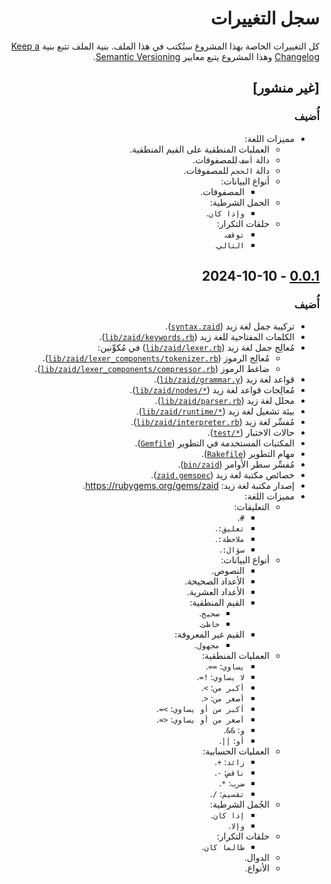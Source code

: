 <h1 dir="rtl">سجل التغييرات</h1>

<p dir="rtl">كل التغييرات الخاصة بهذا المشروع ستُكتب في هذا الملف. بنية الملف تتبع بنية <a href="https://keepachangelog.com/en/1.1.0">Keep a Changelog</a> وهذا المشروع يتبع معايير <a href="https://semver.org/spec/v2.0.0.html">Semantic Versioning</a>.</p>

<h2 dir="rtl">[غير منشور]</h2>

<h3 dir="rtl">أُضيف</h3>

<ul dir="rtl">
  <li>مميزات اللغة:
    <ul>
      <li>العمليات المنطقية على القيم المنطقية.</li>
      <li>دالة <code>أضف</code> للمصفوفات.</li>
      <li>دالة <code>الحجم</code> للمصفوفات.</li>
      <li>أنواع البيانات:
        <ul>
          <li>المصفوفات.</li>
        </ul>
      </li>
      <li>الجمل الشرطية:
        <ul>
          <li><code>وإذا كان</code>.</li>
        </ul>
      </li>
      <li>حلقات التكرار:
        <ul>
          <li><code>توقف</code>.</li>
          <li><code>التالي</code>.</li>
        </ul>
      </li>
    </ul>
  </li>
</ul>

<h2 dir="rtl"><a href="https://github.com/Zaid-Programming-Language/zaid-lang/releases/tag/0.0.1">0.0.1</a> - 2024-10-10</h2>

<h3 dir="rtl">أُضيف</h3>

<ul dir="rtl">
  <li>تركيبة جمل لغة زيد (<a href="syntax.zaid"><code dir="ltr">syntax.zaid</code></a>).</li>
  <li>الكلمات المفتاحية للغة زيد (<a href="lib/zaid/keywords.rb"><code dir="ltr">lib/zaid/keywords.rb</code></a>).</li>
  <li>مُعالِج جمل لغة زيد (<a href="lib/zaid/lexer.rb"><code dir="ltr">lib/zaid/lexer.rb</code></a>) في مُكوِّنين:
    <ul>
      <li>مُعالِج الرموز (<a href="lib/zaid/lexer_components/tokenizer.rb"><code dir="ltr">lib/zaid/lexer_components/tokenizer.rb</code></a>).</li>
      <li>ضاغط الرموز (<a href="lib/zaid/lexer_components/compressor.rb"><code dir="ltr">lib/zaid/lexer_components/compressor.rb</code></a>).</li>
    </ul>
  </li>
  <li>قواعد لغة زيد (<a href="lib/zaid/grammar.y"><code dir="ltr">lib/zaid/grammar.y</code></a>).</li>
  <li>مُعالِجات قواعد لغة زيد (<a href="lib/zaid/nodes/*"><code dir="ltr">lib/zaid/nodes/*</code></a>).</li>
  <li>محلل لغة زيد (<a href="lib/zaid/parser.rb"><code dir="ltr">lib/zaid/parser.rb</code></a>).</li>
  <li>بيئة تشغيل لغة زيد (<a href="lib/zaid/runtime/*"><code dir="ltr">lib/zaid/runtime/*</code></a>).</li>
  <li>مُفسِّر لغة زيد (<a href="lib/zaid/interpreter.rb"><code dir="ltr">lib/zaid/interpreter.rb</code></a>).</li>
  <li>حالات الاختبار (<a href="test/*"><code dir="ltr">test/*</code></a>).</li>
  <li>المكتبات المستخدمة في التطوير (<a href="Gemfile"><code dir="ltr">Gemfile</code></a>).</li>
  <li>مهام التطوير (<a href="Rakefile"><code dir="ltr">Rakefile</code></a>).</li>
  <li>مُفسِّر سطر الأوامر (<a href="bin/zaid"><code dir="ltr">bin/zaid</code></a>).</li>
  <li>خصائص مكتبة لغة زيد (<a href="zaid.gemspec"><code dir="ltr">zaid.gemspec</code></a>).</li>
  <li>إصدار مكتبة لغة زيد: <a href="https://rubygems.org/gems/zaid">https://rubygems.org/gems/zaid</a>.</li>
  <li>مميزات اللغة:
    <ul>
      <li>التعليقات:
        <ul>
          <li><code>#</code>.</li>
          <li><code>تعليق:</code>.</li>
          <li><code>ملاحظة:</code>.</li>
          <li><code>سؤال:</code>.</li>
        </ul>
      </li>
      <li>أنواع البيانات:
        <ul>
          <li>النصوص.</li>
          <li>الأعداد الصحيحة.</li>
          <li>الأعداد العشرية.</li>
          <li>القيم المنطقية:
            <ul>
              <li><code>صحيح</code>.</li>
              <li><code>خاطئ</code>.</li>
            </ul>
          </li>
          <li>القيم غير المعروفة:
            <ul>
              <li><code>مجهول</code>.</li>
            </ul>
          </li>
        </ul>
      </li>
      <li>العمليات المنطقية:
        <ul>
          <li><code>يساوي</code>: <code>==</code>.</li>
          <li><code>لا يساوي</code>: <code>!=</code>.</li>
          <li><code>أكبر من</code>: <code>></code>.</li>
          <li><code>أصغر من</code>: <code><</code>.</li>
          <li><code>أكبر من أو يساوي</code>: <code>>=</code>.</li>
          <li><code>أصغر من أو يساوي</code>: <code><=</code>.</li>
          <li><code>و</code>: <code>&&</code>.</li>
          <li><code>أو</code>: <code>||</code>.</li>
        </ul>
      </li>
      <li>العمليات الحسابية:
        <ul>
          <li><code>زائد</code>: <code>+</code>.</li>
          <li><code>ناقص</code>: <code>-</code>.</li>
          <li><code>ضرب</code>: <code>*</code>.</li>
          <li><code>تقسيم</code>: <code>/</code>.</li>
        </ul>
      </li>
      <li>الجُمل الشرطية:
        <ul>
          <li><code>إذا كان</code>.</li>
          <li><code>وإلا</code>.</li>
        </ul>
      </li>
      <li>حلقات التكرار:
        <ul>
          <li><code>طالما كان</code>.</li>
        </ul>
      </li>
      <li>الدوال.</li>
      <li>الأنواع.</li>
    </ul>
  </li>
</ul>
